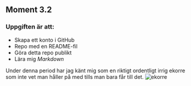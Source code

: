 ## Moment 3.2  
### Uppgiften är att:
* Skapa ett konto i GitHub  
* Repo med en README-fil
* Göra detta repo publikt 
* Lära mig _Markdown_

Under denna period har jag känt mig som en riktigt ordentligt irrig ekorre som inte vet man håller på med tills man bara får till det. ![ekorre](https://studenter.miun.se/~cosc2301/dt057g/lab2/images/ekorre.jpg)
